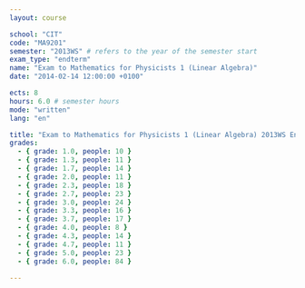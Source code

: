 ```yaml
---
layout: course

school: "CIT"
code: "MA9201"
semester: "2013WS" # refers to the year of the semester start
exam_type: "endterm"
name: "Exam to Mathematics for Physicists 1 (Linear Algebra)"
date: "2014-02-14 12:00:00 +0100"

ects: 8
hours: 6.0 # semester hours
mode: "written"
lang: "en"

title: "Exam to Mathematics for Physicists 1 (Linear Algebra) 2013WS Endterm"
grades:
  - { grade: 1.0, people: 10 }
  - { grade: 1.3, people: 11 }
  - { grade: 1.7, people: 14 }
  - { grade: 2.0, people: 11 }
  - { grade: 2.3, people: 18 }
  - { grade: 2.7, people: 23 }
  - { grade: 3.0, people: 24 }
  - { grade: 3.3, people: 16 }
  - { grade: 3.7, people: 17 }
  - { grade: 4.0, people: 8 }
  - { grade: 4.3, people: 14 }
  - { grade: 4.7, people: 11 }
  - { grade: 5.0, people: 23 }
  - { grade: 6.0, people: 84 }

---
```




